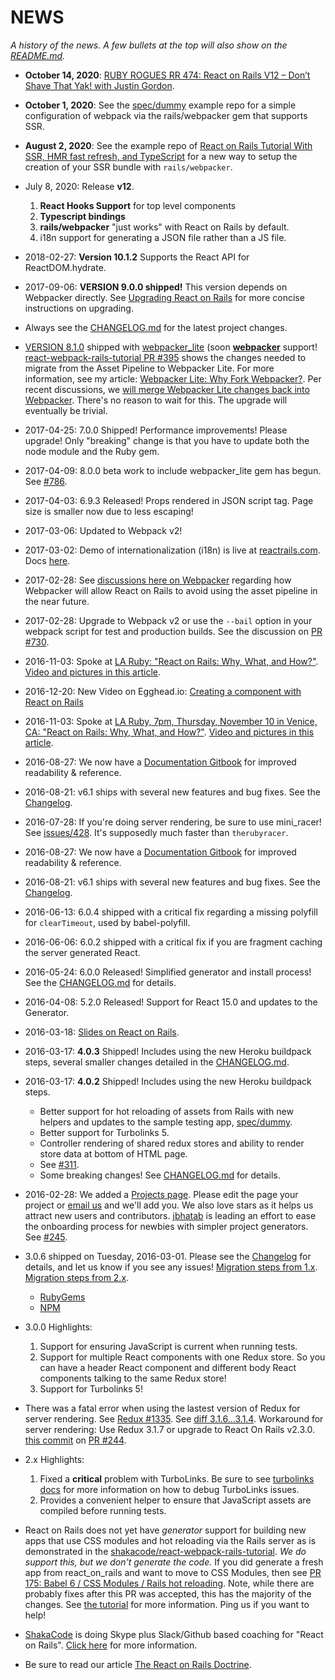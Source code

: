 # NEWS

_A history of the news. A few bullets at the top will also show on the [README.md](./README.md)._

- **October 14, 2020**: [RUBY ROGUES
  RR 474: React on Rails V12 – Don’t Shave That Yak! with Justin Gordon](https://devchat.tv/ruby-rogues/rr-474-react-on-rails-v12-dont-shave-that-yak-with-justin-gordon/).

- **October 1, 2020**: See the [spec/dummy](https://github.com/shakacode/react_on_rails/tree/master/spec/dummy) example repo for a simple configuration of webpack via the rails/webpacker gem
  that supports SSR.
- **August 2, 2020**: See the example repo of [React on Rails Tutorial With SSR, HMR fast refresh, and TypeScript](https://github.com/shakacode/react_on_rails_demo_ssr_hmr) for a new way to setup the creation of your SSR bundle with `rails/webpacker`.
- July 8, 2020: Release **v12**.
  1. **React Hooks Support** for top level components
  2. **Typescript bindings**
  3. **rails/webpacker** "just works" with React on Rails by default.
  4. i18n support for generating a JSON file rather than a JS file.
- 2018-02-27: **Version 10.1.2** Supports the React API for ReactDOM.hydrate.
- 2017-09-06: **VERSION 9.0.0 shipped!** This version depends on Webpacker directly. See [Upgrading React on Rails](./docs/guides/upgrading-react-on-rails.md) for more concise instructions on upgrading.
- Always see the [CHANGELOG.md](./CHANGELOG.md) for the latest project changes.
- [VERSION 8.1.0](https://rubygems.org/gems/react_on_rails/) shipped with [webpacker_lite](https://github.com/shakacode/webpacker_lite) (soon [**webpacker**](https://github.com/rails/webpacker/issues/464#issuecomment-310986140) support! [react-webpack-rails-tutorial PR #395](https://github.com/shakacode/react-webpack-rails-tutorial/pull/395) shows the changes needed to migrate from the Asset Pipeline to Webpacker Lite. For more information, see my article: [Webpacker Lite: Why Fork Webpacker?](https://blog.shakacode.com/webpacker-lite-why-fork-webpacker-f0a7707fac92). Per recent discussions, we [will merge Webpacker Lite changes back into Webpacker](https://github.com/rails/webpacker/issues/464#issuecomment-310986140). There's no reason to wait for this. The upgrade will eventually be trivial.
- 2017-04-25: 7.0.0 Shipped! Performance improvements! Please upgrade! Only "breaking" change is that you have to update both the node module and the Ruby gem.
- 2017-04-09: 8.0.0 beta work to include webpacker_lite gem has begun. See [#786](https://github.com/shakacode/react_on_rails/issues/786).
- 2017-04-03: 6.9.3 Released! Props rendered in JSON script tag. Page size is smaller now due to less escaping!
- 2017-03-06: Updated to Webpack v2!
- 2017-03-02: Demo of internationalization (i18n) is live at [reactrails.com](https://www.reactrails.com/). Docs [here](docs/guides/i18n.md).
- 2017-02-28: See [discussions here on Webpacker](https://github.com/rails/webpacker/issues/139) regarding how Webpacker will allow React on Rails to avoid using the asset pipeline in the near future.
- 2017-02-28: Upgrade to Webpack v2 or use the `--bail` option in your webpack script for test and production builds. See the discussion on [PR #730](https://github.com/shakacode/react_on_rails/pull/730).
- 2016-11-03: Spoke at [LA Ruby: "React on Rails: Why, What, and How?"](http://www.meetup.com/laruby/events/234825187/). [Video and pictures in this article](https://blog.shakacode.com/my-react-on-rails-talk-at-the-la-ruby-rails-meetup-november-10-2016-eaaa83aff800#.ej6h4eglp).
- 2016-12-20: New Video on Egghead.io: [Creating a component with React on Rails](https://egghead.io/lessons/react-creating-a-component-with-react-on-rails)
- 2016-11-03: Spoke at [LA Ruby, 7pm, Thursday, November 10 in Venice, CA: "React on Rails: Why, What, and How?"](http://www.meetup.com/laruby/events/234825187/). [Video and pictures in this article](https://blog.shakacode.com/my-react-on-rails-talk-at-the-la-ruby-rails-meetup-november-10-2016-eaaa83aff800#.ej6h4eglp).
- 2016-08-27: We now have a [Documentation Gitbook](https://shakacode.gitbooks.io/react-on-rails/content/) for improved readability & reference.
- 2016-08-21: v6.1 ships with several new features and bug fixes. See the [Changelog](CHANGELOG.md).
- 2016-07-28: If you're doing server rendering, be sure to use mini_racer! See [issues/428](https://github.com/shakacode/react_on_rails/issues/428). It's supposedly much faster than `therubyracer`.

- 2016-08-27: We now have a [Documentation Gitbook](https://shakacode.gitbooks.io/react-on-rails/content/) for improved readability & reference.
- 2016-08-21: v6.1 ships with several new features and bug fixes. See the [Changelog](CHANGELOG.md).
- 2016-06-13: 6.0.4 shipped with a critical fix regarding a missing polyfill for `clearTimeout`, used by babel-polyfill.
- 2016-06-06: 6.0.2 shipped with a critical fix if you are fragment caching the server generated React.
- 2016-05-24: 6.0.0 Released! Simplified generator and install process! See the [CHANGELOG.md](./CHANGELOG.md) for details.
- 2016-04-08: 5.2.0 Released! Support for React 15.0 and updates to the Generator.
- 2016-03-18: [Slides on React on Rails](http://www.slideshare.net/justingordon/react-on-rails-v4032).
- 2016-03-17: **4.0.3** Shipped! Includes using the new Heroku buildpack steps, several smaller changes detailed in the [CHANGELOG.md](./CHANGELOG.md).
- 2016-03-17: **4.0.2** Shipped! Includes using the new Heroku buildpack steps.
  - Better support for hot reloading of assets from Rails with new helpers and updates to the sample testing app, [spec/dummy](spec/dummy).
  - Better support for Turbolinks 5.
  - Controller rendering of shared redux stores and ability to render store data at bottom of HTML page.
  - See [#311](https://github.com/shakacode/react_on_rails/pull/311/files).
  - Some breaking changes! See [CHANGELOG.md](./CHANGELOG.md) for details.
- 2016-02-28: We added a [Projects page](PROJECTS.md). Please edit the page your project or [email us](mailto:contact@shakacode.com) and we'll add you. We also love stars as it helps us attract new users and contributors. [jbhatab](https://github.com/jbhatab) is leading an effort to ease the onboarding process for newbies with simpler project generators. See [#245](https://github.com/shakacode/react_on_rails/issues/245).
- 3.0.6 shipped on Tuesday, 2016-03-01. Please see the [Changelog](CHANGELOG.md) for details, and let us know if you see any issues! [Migration steps from 1.x](https://github.com/shakacode/react_on_rails/blob/master/CHANGELOG.md#migration-steps-v1-to-v2). [Migration steps from 2.x](https://github.com/shakacode/react_on_rails/blob/master/CHANGELOG.md#migration-steps-v2-to-v3).
  - [RubyGems](https://rubygems.org/gems/react_on_rails/)
  - [NPM](https://www.npmjs.com/package/react-on-rails)
- 3.0.0 Highlights:
  1. Support for ensuring JavaScript is current when running tests.
  2. Support for multiple React components with one Redux store. So you can have a header React component and different body React components talking to the same Redux store!
  3. Support for Turbolinks 5!
- There was a fatal error when using the lastest version of Redux for server rendering. See [Redux #1335](https://github.com/reactjs/redux/issues/1335). See [diff 3.1.6...3.1.4](https://github.com/reactjs/redux/commit/e2e14d26f09ca729ae0555442f50fcfc45bfb423#diff-1fdf421c05c1140f6d71444ea2b27638). Workaround for server rendering: Use Redux 3.1.7 or upgrade to React On Rails v2.3.0. [this commit](https://github.com/shakacode/react_on_rails/commit/59f1e68d3d233775e6abc63bff180ea59ac2d79e) on [PR #244](https://github.com/shakacode/react_on_rails/pull/244/).
- 2.x Highlights:
  1. Fixed a **critical** problem with TurboLinks. Be sure to see [turbolinks docs](docs/additional-reading/turbolinks.md) for more information on how to debug TurboLinks issues.
  2. Provides a convenient helper to ensure that JavaScript assets are compiled before running tests.
- React on Rails does not yet have _generator_ support for building new apps that use CSS modules and hot reloading via the Rails server as is demonstrated in the [shakacode/react-webpack-rails-tutorial](https://github.com/shakacode/react-webpack-rails-tutorial/). _We do support this, but we don't generate the code._ If you did generate a fresh app from react_on_rails and want to move to CSS Modules, then see [PR 175: Babel 6 / CSS Modules / Rails hot reloading](https://github.com/shakacode/react-webpack-rails-tutorial/pull/175). Note, while there are probably fixes after this PR was accepted, this has the majority of the changes. See [the tutorial](https://github.com/shakacode/react-webpack-rails-tutorial/#news) for more information. Ping us if you want to help!
- [ShakaCode](http://www.shakacode.com) is doing Skype plus Slack/Github based coaching for "React on Rails". [Click here](http://www.shakacode.com/work/index.html) for more information.
- Be sure to read our article [The React on Rails Doctrine](https://medium.com/@railsonmaui/the-react-on-rails-doctrine-3c59a778c724).
